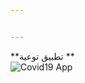 ```yaml
---


---
```


<p>**تطبيق توعية **<br>
<img src="https://i.ibb.co/KVj36gT/final-Image.png" alt="Covid19 App"></p>


